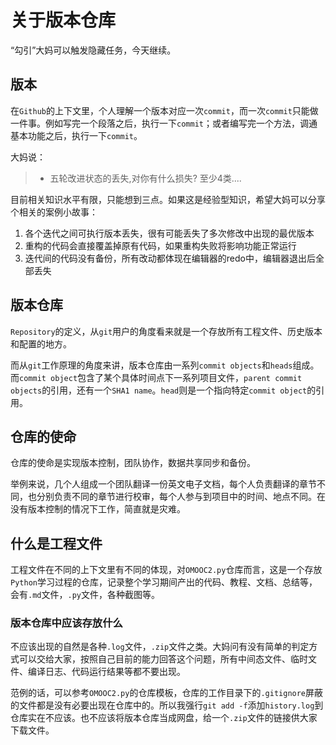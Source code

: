# 关于版本仓库
“勾引”大妈可以触发隐藏任务，今天继续。

## 版本
在`Github`的上下文里，个人理解一个版本对应一次`commit`，而一次`commit`只能做一件事。例如写完一个段落之后，执行一下`commit`；或者编写完一个方法，调通基本功能之后，执行一下`commit`。

大妈说：
>- 五轮改进状态的丢失,对你有什么损失? 至少4类....

目前相关知识水平有限，只能想到三点。如果这是经验型知识，希望大妈可以分享个相关的案例小故事：

1. 各个迭代之间可执行版本丢失，很有可能丢失了多次修改中出现的最优版本
2. 重构的代码会直接覆盖掉原有代码，如果重构失败将影响功能正常运行
3. 迭代间的代码没有备份，所有改动都体现在编辑器的redo中，编辑器退出后全部丢失

## 版本仓库
`Repository`的定义，从`git`用户的角度看来就是一个存放所有工程文件、历史版本和配置的地方。

而从`git`工作原理的角度来讲，版本仓库由一系列`commit objects`和`heads`组成。而`commit object`包含了某个具体时间点下一系列项目文件，`parent commit objects`的引用，还有一个`SHA1 name`。`head`则是一个指向特定`commit object`的引用。

## 仓库的使命
仓库的使命是实现版本控制，团队协作，数据共享同步和备份。

举例来说，几个人组成一个团队翻译一份英文电子文档，每个人负责翻译的章节不同，也分别负责不同的章节进行校审，每个人参与到项目中的时间、地点不同。在没有版本控制的情况下工作，简直就是灾难。

## 什么是工程文件
工程文件在不同的上下文里有不同的体现，对`OMOOC2.py`仓库而言，这是一个存放`Python`学习过程的仓库，记录整个学习期间产出的代码、教程、文档、总结等，会有`.md`文件，`.py`文件，各种截图等。

### 版本仓库中应该存放什么
不应该出现的自然是各种`.log`文件，`.zip`文件之类。大妈问有没有简单的判定方式可以交给大家，按照自己目前的能力回答这个问题，所有中间态文件、临时文件、编译日志、代码运行结果等都不要出现。

范例的话，可以参考`OMOOC2.py`的仓库模板，仓库的工作目录下的`.gitignore`屏蔽的文件都是没有必要出现在仓库中的。所以我强行`git add -f`添加`history.log`到仓库实在不应该。也不应该将版本仓库当成网盘，给一个`.zip`文件的链接供大家下载文件。

